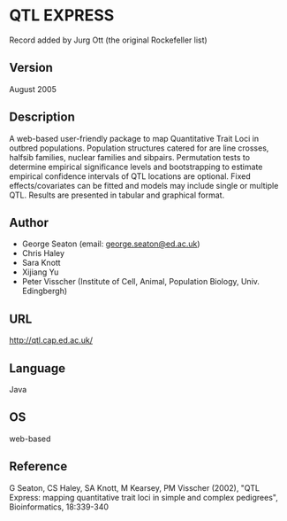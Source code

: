 # QTL EXPRESS
Record added by Jurg Ott (the original Rockefeller list)

## Version
August 2005

## Description
A web-based user-friendly package to map Quantitative Trait Loci in outbred populations. Population structures catered for are line crosses, halfsib families, nuclear families and sibpairs. Permutation tests to determine empirical significance levels and bootstrapping to estimate empirical confidence intervals of QTL locations are optional. Fixed effects/covariates can be fitted and models may include single or multiple QTL. Results are presented in tabular and graphical format.

## Author
* George Seaton (email: george.seaton@ed.ac.uk)
* Chris Haley
* Sara Knott
* Xijiang Yu
* Peter Visscher (Institute of Cell, Animal, Population Biology, Univ. Edingbergh)

## URL
http://qtl.cap.ed.ac.uk/

## Language
Java

## OS
web-based

## Reference
G Seaton, CS Haley, SA Knott, M Kearsey, PM Visscher (2002), "QTL Express: mapping quantitative trait loci in simple and complex pedigrees", Bioinformatics, 18:339-340